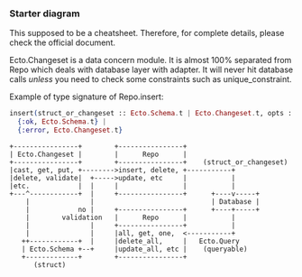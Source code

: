 ### Starter diagram

This supposed to be a cheatsheet. Therefore, for complete details, please check the official document.

Ecto.Changeset is a data concern module. It is almost 100% separated from Repo which deals with database layer with adapter.
It will never hit database calls _unless_ you need to check some constraints such as unique_constraint.

Example of type signature of Repo.insert:
```elixir
insert(struct_or_changeset :: Ecto.Schema.t | Ecto.Changeset.t, opts :: Keyword.t) ::
  {:ok, Ecto.Schema.t} |
  {:error, Ecto.Changeset.t}
```

```ascii
+----------------+        +----------------+
| Ecto.Changeset |        |      Repo      |
+----------------+        +----------------+    (struct_or_changeset)
|cast, get, put, +-------->insert, delete, +-----------+
|delete, validate|  +----->update, etc     |           |
|etc.            |  |     |                |           |
+---^------------+  |     +----------------+      +----v-----+
    |               |                             | Database |
    |            no |     +----------------+      +----+-----+
    |        validation   |      Repo      |           |
    |               |     +----------------+           |
    |               |     |all, get, one,  <-----------+
   ++------------+  |     |delete_all,     |   Ecto.Query
   | Ecto.Schema +--+     |update_all, etc |    (queryable)
   +-------------+        +----------------+
      (struct)
```
